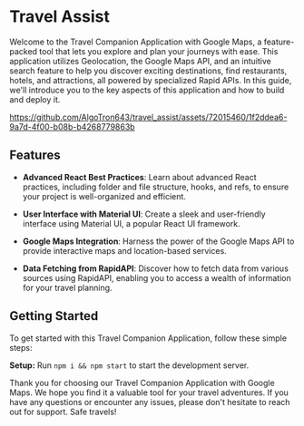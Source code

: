 # Travel Assist

Welcome to the Travel Companion Application with Google Maps, a feature-packed tool that lets you explore and plan your journeys with ease. This application utilizes Geolocation, the Google Maps API, and an intuitive search feature to help you discover exciting destinations, find restaurants, hotels, and attractions, all powered by specialized Rapid APIs. In this guide, we'll introduce you to the key aspects of this application and how to build and deploy it.

https://github.com/AlgoTron643/travel_assist/assets/72015460/1f2ddea6-9a7d-4f00-b08b-b4268779863b

## Features

- **Advanced React Best Practices**: Learn about advanced React practices, including folder and file structure, hooks, and refs, to ensure your project is well-organized and efficient.

- **User Interface with Material UI**: Create a sleek and user-friendly interface using Material UI, a popular React UI framework.

- **Google Maps Integration**: Harness the power of the Google Maps API to provide interactive maps and location-based services.

- **Data Fetching from RapidAPI**: Discover how to fetch data from various sources using RapidAPI, enabling you to access a wealth of information for your travel planning.

## Getting Started

To get started with this Travel Companion Application, follow these simple steps:

**Setup:** Run `npm i && npm start` to start the development server.

Thank you for choosing our Travel Companion Application with Google Maps. We hope you find it a valuable tool for your travel adventures. If you have any questions or encounter any issues, please don't hesitate to reach out for support. Safe travels!
